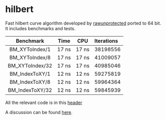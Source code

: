 # hilbert

Fast hilbert curve algorithm developed by [rawunprotected](https://github.com/rawrunprotected/hilbert_curves) ported to 64 bit. It includes benchmarks and tests.

| Benchmark          | Time      | CPU    | Iterations
|:------------------:|:---------:|:------:|:-----------
| BM_XYToIndex/1     | 17 ns     | 17 ns  | 38198556
| BM_XYToIndex/8     | 17 ns     | 17 ns  | 41009057
| BM_XYToIndex/32    | 17 ns     | 17 ns  | 40985046
| BM_IndexToXY/1     | 12 ns     | 12 ns  | 59275819
| BM_IndexToXY/8     | 12 ns     | 12 ns  | 59964364
| BM_IndexToXY/32    | 12 ns     | 12 ns  | 59845939

All the relevant code is in this [header](https://github.com/jbenison/hilbert/blob/master/hilbert/hilbert.h)

A discussion can be found [here](http://threadlocalmutex.com/?p=126).